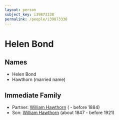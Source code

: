 ```yaml
---
layout: person
subject_key: i39873338
permalink: /people/i39873338
---
```


# Helen Bond

## Names

* Helen Bond
* Hawthorn (married name)

## Immediate Family

* Partner: [William Hawthorn](./@96807032@-william-hawthorn-b-d1884.md) ( - before 1884)
* Son: [William Hawthorn](./@92463484@-william-hawthorn-b1847-d1921.md) (about 1847 - before 1921)

